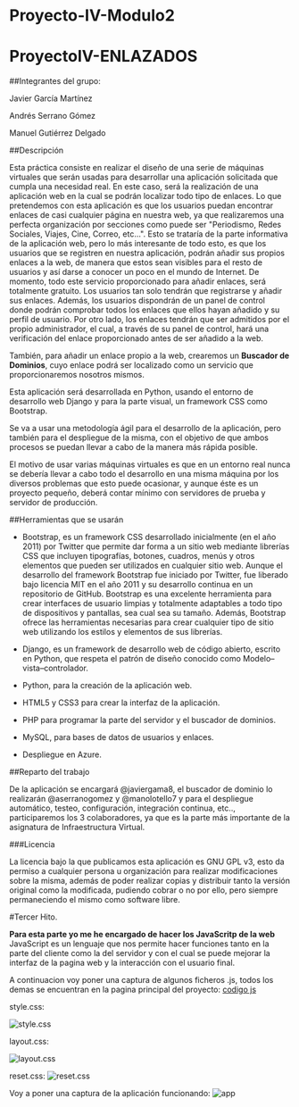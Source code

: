 # Proyecto-IV-Modulo2

# ProyectoIV-ENLAZADOS

##Integrantes del grupo:

Javier García Martínez

Andrés Serrano Gómez

Manuel Gutiérrez Delgado

##Descripción

Esta práctica consiste en realizar el diseño de una serie de máquinas virtuales que serán usadas para desarrollar una aplicación solicitada que cumpla una necesidad real. En este caso, será la realización de una aplicación web en la cual se podrán localizar todo tipo de enlaces. Lo que pretendemos con esta aplicación es que los usuarios puedan encontrar enlaces de casi cualquier página en nuestra web, ya que realizaremos una perfecta organización por secciones como puede ser "Periodismo, Redes Sociales, Viajes, Cine, Correo, etc...". Esto se trataría de la parte informativa de la aplicación web, pero lo más interesante de todo esto, es que los usuarios que se registren en nuestra aplicación, podrán añadir sus propios enlaces a la web, de manera que estos sean visibles para el resto de usuarios y así darse a conocer un poco en el mundo de Internet. De momento, todo este servicio proporcionado para añadir enlaces, será totalmente gratuito. Los usuarios tan solo tendrán que registrarse y añadir sus enlaces. Además, los usuarios dispondrán de un panel de control donde podrán comprobar todos los enlaces que ellos hayan añadido y su perfil de usuario. Por otro lado, los enlaces tendrán que ser admitidos por el propio administrador, el cual, a través de su panel de control, hará una verificación del enlace proporcionado antes de ser añadido a la web.

También, para añadir un enlace propio a la web, crearemos un __Buscador de Dominios__, cuyo enlace podrá ser localizado como un servicio que proporcionaremos nosotros mismos.

Esta aplicación será desarrollada en Python, usando el entorno de desarrollo web Django y para la parte visual, un framework CSS como Bootstrap.

Se va a usar una metodología ágil para el desarrollo de la aplicación, pero también para el despliegue de la misma, con el objetivo de que ambos procesos se puedan llevar a cabo de la manera más rápida posible.

El motivo de usar varias máquinas virtuales es que en un entorno real nunca se debería llevar a cabo todo el desarrollo en una misma máquina por los diversos problemas que esto puede ocasionar, y aunque éste es un proyecto pequeño, deberá contar mínimo con servidores de prueba y servidor de producción.

##Herramientas que se usarán

- Bootstrap, es un framework CSS desarrollado inicialmente (en el año 2011) por Twitter que permite dar forma a un sitio web mediante librerías CSS que incluyen tipografías, botones, cuadros, menús y otros elementos que pueden ser utilizados en cualquier sitio web.
Aunque el desarrollo del framework Bootstrap fue iniciado por Twitter, fue liberado bajo licencia MIT en el año 2011 y su desarrollo continua en un repositorio de GitHub. Bootstrap es una excelente herramienta para crear interfaces de usuario limpias y totalmente adaptables a todo tipo de dispositivos y pantallas, sea cual sea su tamaño. Además, Bootstrap ofrece las herramientas necesarias para crear cualquier tipo de sitio web utilizando los estilos y elementos de sus librerías.

- Django, es un framework de desarrollo web de código abierto, escrito en Python, que respeta el patrón de diseño conocido como Modelo–vista–controlador.

- Python, para la creación de la aplicación web.

- HTML5 y CSS3 para crear la interfaz de la aplicación.

- PHP para programar la parte del servidor y el buscador de dominios.

- MySQL, para bases de datos de usuarios y enlaces.

- Despliegue en Azure.

##Reparto del trabajo

De la aplicación se encargará @javiergama8, el buscador de dominio lo realizarán @aserranogomez y @manolotello7 y para el despliegue automático, testeo, configuración, integración continua, etc.., participaremos los 3 colaboradores, ya que es la parte más importante de la asignatura de Infraestructura Virtual.

###Licencia

La licencia bajo la que publicamos esta aplicación es GNU GPL v3, esto da permiso a cualquier persona u organización para realizar modificaciones sobre la misma, además de poder realizar copias y distribuir tanto la versión original como la modificada, pudiendo cobrar o no por ello, pero siempre permaneciendo el mismo como software libre.

#Tercer Hito.

**Para esta parte yo me he encargado de hacer los JavaScritp de la web**
JavaScript es un lenguaje que nos permite hacer funciones tanto en la parte del cliente como la del servidor y con el cual se puede mejorar la interfaz de la pagina web y la interacción con el usuario final.

A continuacion voy poner una captura de algunos ficheros .js, todos los demas se encuentran en la pagina principal del proyecto: [codigo js](https://github.com/javiergama8/Proyecto-IV/tree/master/Codigo/js "codigo js")


style.css:

![style.css](https://i.gyazo.com/56bfe718df5a8205af5b4daf2f6b1c9c.png)

layout.css:

![layout.css](https://i.gyazo.com/c6712cdbeb050e4c4593aa5a20468a83.png)

reset.css:
![reset.css](https://i.gyazo.com/3c9c8e0bc6d813319a38c5e6811ea98c.png)

Voy a poner una captura de la aplicación funcionando:
![app](https://i.gyazo.com/fd093004550b580ff6efdad9ac85025a.png)

